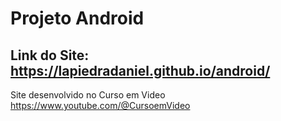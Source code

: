 # Projeto  Android 
## Link do Site: https://lapiedradaniel.github.io/android/

Site desenvolvido  no Curso em Video  https://www.youtube.com/@CursoemVideo



